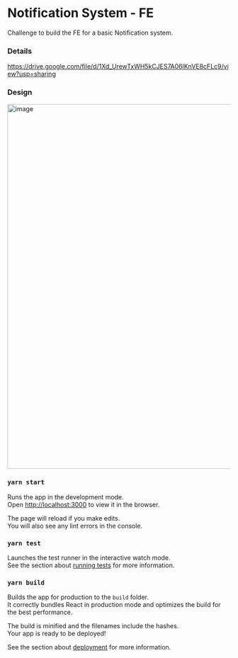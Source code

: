 # Notification System - FE
Challenge to build the FE for a basic Notification system.

### Details
https://drive.google.com/file/d/1Xd_UrewTxWH5kCJES7A06lKnVE8cFLc9/view?usp=sharing

### Design 

<img width="824" alt="image" src="https://github.com/kilisoria/notification-system/assets/1625715/adb10a04-3ea1-45b6-ba6c-dcfee0af0997">

### `yarn start`

Runs the app in the development mode.\
Open [http://localhost:3000](http://localhost:3000) to view it in the browser.

The page will reload if you make edits.\
You will also see any lint errors in the console.

### `yarn test`

Launches the test runner in the interactive watch mode.\
See the section about [running tests](https://facebook.github.io/create-react-app/docs/running-tests) for more information.

### `yarn build`

Builds the app for production to the `build` folder.\
It correctly bundles React in production mode and optimizes the build for the best performance.

The build is minified and the filenames include the hashes.\
Your app is ready to be deployed!

See the section about [deployment](https://facebook.github.io/create-react-app/docs/deployment) for more information.
